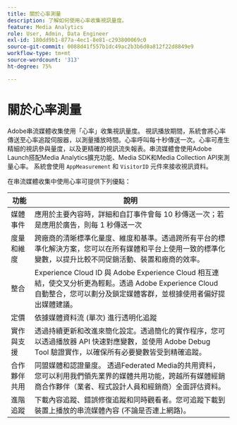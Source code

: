 ```yaml
---
title: 關於心率測量
description: 了解如何使用心率收集視訊量度。
feature: Media Analytics
role: User, Admin, Data Engineer
exl-id: 180dd9b1-877a-4ec1-8e81-c293800069c0
source-git-commit: 0088d41f557b1dc49ac2b3b6d0a812f22d8849e9
workflow-type: tm+mt
source-wordcount: '313'
ht-degree: 75%

---
```


# 關於心率測量

Adobe串流媒體收集使用「心率」收集視訊量度。 視訊播放期間，系統會將心率傳送至心率追蹤伺服器，以測量播放時間。心率呼叫每十秒傳送一次。心率可產生精細的視訊參與量度，以及更精確的視訊流失報表。串流媒體會使用Adobe Launch搭配Media Analytics擴充功能、Media SDK和Media Collection API來測量心率。 系統會使用 `AppMeasurement` 和 `VisitorID` 元件來接收視訊資料。

在串流媒體收集中使用心率可提供下列優點：

| 功能 | 說明 |
|---|---|
| 媒體事件 | 應用於主要內容時，詳細和自訂事件會每 10 秒傳送一次；若是應用於廣告，則每 1 秒傳送一次 |
| 度量和維度 | 跨廠商的清晰標準化量度、維度和基準。透過跨所有平台的標準化解決方案，您可以在所有媒體和平台上使用一致的標準化變數，以提升比較不同促銷活動、裝置和廠商的效率。 |
| 整合 | Experience Cloud ID 與 Adobe Experience Cloud 相互連結，使交叉分析更為輕鬆。透過 Adobe Experience Cloud 自動整合，您可以劃分及鎖定媒體客群，並根據使用者偏好提出媒體建議。 |
| 定價 | 依據媒體資料流 (單次) 進行透明化追蹤 |
| 實作與支援 | 透過持續更新和改進來簡化設定。透過簡化的實作程序，您可以透過播放器 API 快速對應變數，並使用 Adobe Debug Tool 驗證實作，以確保所有必要變數皆受到精確追蹤。 |
| 合作夥伴共用 | 同盟媒體和認證量度。 透過Federated Media的共用資料，您可以利用我們領先業界的媒體共用功能，跨越所有媒體經銷商合作夥伴（業者、程式設計人員和經銷商）全面評估資料。 |
| 進階追蹤 | 下載內容追蹤、錯誤修復追蹤和同時觀看者。您可追蹤下載到裝置上播放的串流媒體內容 (不論是否連上網路)。 |
